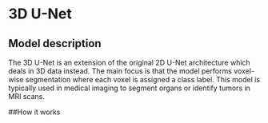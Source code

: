 # 3D U-Net
## Model description
The 3D U-Net is an extension of the original 2D U-Net architecture which deals in 3D data instead.
The main focus is that the model performs voxel-wise segmentation where each voxel is assigned a class label.
This model is typically used in medical imaging to segment organs or identify tumors in MRI scans. 

##How it works
